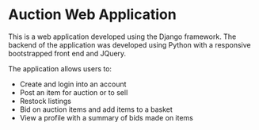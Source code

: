 # Auction Web Application

This is a web application developed using the Django framework. The backend of the application was developed using Python with a responsive bootstrapped front end and JQuery.

The application allows users to:
* Create and login into an account
* Post an item for auction or to sell
* Restock listings
* Bid on auction items and add items to a basket
* View a profile with a summary of bids made on items
